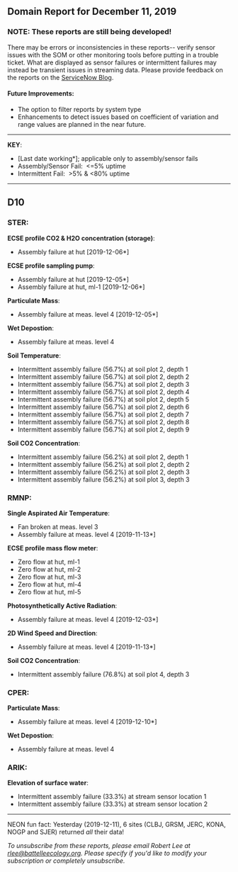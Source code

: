 ## Domain Report for December 11, 2019


### NOTE: These reports are still being developed!
There may be errors or inconsistencies in these reports-- verify sensor issues with the SOM or other monitoring tools before putting in a trouble ticket. What are displayed as sensor failures or intermittent failures may instead be transient issues in streaming data.
Please provide feedback on the reports on the [ServiceNow Blog](https://neon.service-now.com/community?id=community_blog&sys_id=9b4fbe8adbed734017ecf9041d9619be).

#### Future Improvements: 
 - The option to filter reports by system type 
 - Enhancements to detect issues based on coefficient of variation and range values are planned in the near future.

***

**KEY**:

 - [Last date working*]; applicable only to assembly/sensor fails
 - Assembly/Sensor Fail:&nbsp;&nbsp;<=5% uptime
 - Intermittent Fail:&nbsp;&nbsp;>5% & <80% uptime

***
## D10

### STER:

**ECSE profile CO2 & H2O concentration (storage)**:
 - Assembly failure at hut [2019-12-06*]

**ECSE profile sampling pump**:
 - Assembly failure at hut [2019-12-05*]
 - Assembly failure at hut, ml-1 [2019-12-06*]

**Particulate Mass**:
 - Assembly failure at meas. level 4 [2019-12-05*]

**Wet Depostion**:
 - Assembly failure at meas. level 4

**Soil Temperature**:
 - Intermittent assembly failure (56.7%) at soil plot 2, depth 1
 - Intermittent assembly failure (56.7%) at soil plot 2, depth 2
 - Intermittent assembly failure (56.7%) at soil plot 2, depth 3
 - Intermittent assembly failure (56.7%) at soil plot 2, depth 4
 - Intermittent assembly failure (56.7%) at soil plot 2, depth 5
 - Intermittent assembly failure (56.7%) at soil plot 2, depth 6
 - Intermittent assembly failure (56.7%) at soil plot 2, depth 7
 - Intermittent assembly failure (56.7%) at soil plot 2, depth 8
 - Intermittent assembly failure (56.7%) at soil plot 2, depth 9

**Soil CO2 Concentration**:
 - Intermittent assembly failure (56.2%) at soil plot 2, depth 1
 - Intermittent assembly failure (56.2%) at soil plot 2, depth 2
 - Intermittent assembly failure (56.2%) at soil plot 2, depth 3
 - Intermittent assembly failure (56.2%) at soil plot 3, depth 3

### RMNP:

**Single Aspirated Air Temperature**:
 - Fan broken at meas. level 3
 - Assembly failure at meas. level 4 [2019-11-13*]

**ECSE profile mass flow meter**:
 - Zero flow at hut, ml-1
 - Zero flow at hut, ml-2
 - Zero flow at hut, ml-3
 - Zero flow at hut, ml-4
 - Zero flow at hut, ml-5

**Photosynthetically Active Radiation**:
 - Assembly failure at meas. level 4 [2019-12-03*]

**2D Wind Speed and Direction**:
 - Assembly failure at meas. level 4 [2019-11-13*]

**Soil CO2 Concentration**:
 - Intermittent assembly failure (76.8%) at soil plot 4, depth 3

### CPER:

**Particulate Mass**:
 - Assembly failure at meas. level 4 [2019-12-10*]

**Wet Depostion**:
 - Assembly failure at meas. level 4

### ARIK:

**Elevation of surface water**:
 - Intermittent assembly failure (33.3%) at stream sensor location 1
 - Intermittent assembly failure (33.3%) at stream sensor location 2

***
NEON fun fact: Yesterday (2019-12-11), 6 sites (CLBJ, GRSM, JERC, KONA, NOGP and SJER) returned _all_ their data!

_To unsubscribe from these reports, please email Robert Lee at rlee@battelleecology.org. Please specify if you'd like to modify your subscription or completely unsubscribe._
